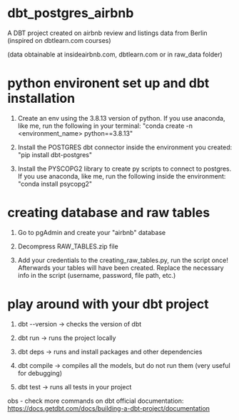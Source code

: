 # dbt_postgres_airbnb
A DBT project created on airbnb review and listings data from Berlin (inspired on dbtlearn.com courses)

(data obtainable at insideairbnb.com, dbtlearn.com or in raw_data folder)

# python environent set up and dbt installation

1. Create an env using the 3.8.13 version of python. If you use anaconda, like me, run the following in your terminal:
"conda create -n <environment_name> python==3.8.13"

2. Install the POSTGRES dbt connector inside the environment you created:
"pip install dbt-postgres"

3. Install the PYSCOPG2 library to create py scripts to connect to postgres. If you use anaconda, like me, run the following inside the environment:
"conda install psycopg2"

# creating database and raw tables

1. Go to pgAdmin and create your "airbnb" database

2. Decompress RAW_TABLES.zip file

3. Add your credentials to the creating_raw_tables.py, run the script once! Afterwards your tables will have been created. Replace the necessary info in the script (username, password, file path, etc.)

# play around with your dbt project

1. dbt --version -> checks the version of dbt

2. dbt run -> runs the project locally

3. dbt deps -> runs and install packages and other dependencies

4. dbt compile -> compiles all the models, but do not run them (very useful for debugging)

5. dbt test -> runs all tests in your project

obs - check more commands on dbt official documentation: https://docs.getdbt.com/docs/building-a-dbt-project/documentation


